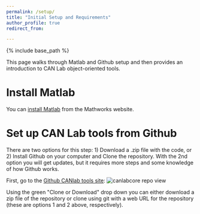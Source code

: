 ```yaml
---
permalink: /setup/
title: "Initial Setup and Requirements"
author_profile: true
redirect_from: 

---
```


{% include base_path %}

This page walks through Matlab and Github setup and then provides an introduction to CAN Lab object-oriented tools.

Install Matlab
======
You can [install Matlab](https://www.mathworks.com/) from the Mathworks website. 

Set up CAN Lab tools from Github
======
There are two options for this step: 1) Download a .zip file with the code, or 2) Install Github on your computer and Clone 
the repository.  With the 2nd option you will get updates, but it requires more steps and some knowledge of how Github works.

First, go to the [Github CANlab tools site](https://github.com/canlab/CanlabCore):
![canlabcore repo view](/canlabcore.png) 

Using the green "Clone or Download" drop down you can either download a zip file of the repository or clone using git with 
a web URL for the repository (these are options 1 and 2 above, respectively).
